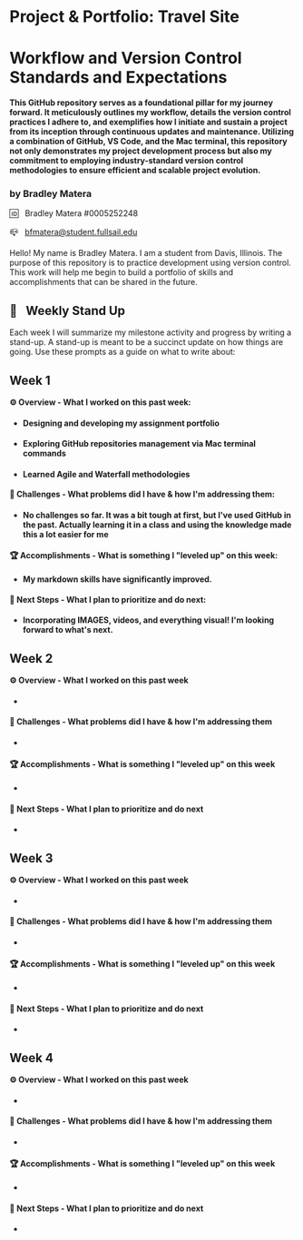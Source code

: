 # Project & Portfolio: Travel Site

# Workflow and Version Control Standards and Expectations

**This GitHub repository serves as a foundational pillar for my journey forward. It meticulously outlines my workflow, details the version control practices I adhere to, and exemplifies how I initiate and sustain a project from its inception through continuous updates and maintenance. Utilizing a combination of GitHub, VS Code, and the Mac terminal, this repository not only demonstrates my project development process but also my commitment to employing industry-standard version control methodologies to ensure efficient and scalable project evolution.**

### by Bradley Matera

🆔 &nbsp; Bradley Matera
#0005252248

📪 &nbsp; bfmatera@student.fullsail.edu

Hello! My name is Bradley Matera. I am a student from Davis, Illinois. The purpose of this repository is to practice development using version control. This work will help me begin to build a portfolio of skills and accomplishments that can be shared in the future.
<br>

## 📢 &nbsp; Weekly Stand Up

Each week I will summarize my milestone activity and progress by writing a stand-up. A stand-up is meant to be a succinct update on how things are going. Use these prompts as a guide on what to write about:

## Week 1

**⚙️ Overview - What I worked on this past week:**

- #### Designing and developing my assignment portfolio

- #### Exploring GitHub repositories management via Mac terminal commands

- #### Learned Agile and Waterfall methodologies

**🌵 Challenges - What problems did I have & how I'm addressing them:**

- #### No challenges so far. It was a bit tough at first, but I've used GitHub in the past. Actually learning it in a class and using the knowledge made this a lot easier for me

**🏆 Accomplishments - What is something I "leveled up" on this week:**

- #### My markdown skills have significantly improved.

**🔮 Next Steps - What I plan to prioritize and do next:**

- #### Incorporating IMAGES, videos, and everything visual! I'm looking forward to what's next.

## Week 2

**⚙️ Overview - What I worked on this past week**

- ####

**🌵 Challenges - What problems did I have & how I'm addressing them**

- ####

**🏆 Accomplishments - What is something I "leveled up" on this week**

- ####

**🔮 Next Steps - What I plan to prioritize and do next**

- ####

## Week 3

**⚙️ Overview - What I worked on this past week**

- ####

**🌵 Challenges - What problems did I have & how I'm addressing them**

- ####

**🏆 Accomplishments - What is something I "leveled up" on this week**

- ####

**🔮 Next Steps - What I plan to prioritize and do next**

- ####

## Week 4

**⚙️ Overview - What I worked on this past week**

- ####

**🌵 Challenges - What problems did I have & how I'm addressing them**

- ####
  
**🏆 Accomplishments - What is something I "leveled up" on this week**

- ####

**🔮 Next Steps - What I plan to prioritize and do next**

- ####
  
